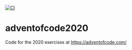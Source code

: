 [![CI](https://github.com/lpenz/adventofcode2020/workflows/CI/badge.svg)](https://github.com/lpenz/adventofcode2020/actions)

# adventofcode2020

Code for the 2020 exercises at https://adventofcode.com/

